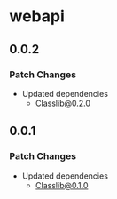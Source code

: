 # webapi

## 0.0.2

### Patch Changes

- Updated dependencies
  - Classlib@0.2.0

## 0.0.1

### Patch Changes

- Updated dependencies
  - Classlib@0.1.0
